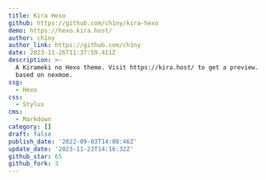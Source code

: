 ```yaml
---
title: Kira Hexo
github: https://github.com/ch1ny/kira-hexo
demo: https://hexo.kira.host/
author: ch1ny
author_link: https://github.com/ch1ny
date: 2023-11-26T11:37:59.411Z
description: >-
  A Kirameki no Hexo theme. Visit https://kira.host/ to get a preview. Style
  based on nexmoe.
ssg:
  - Hexo
css:
  - Stylus
cms:
  - Markdown
category: []
draft: false
publish_date: '2022-09-03T14:08:46Z'
update_date: '2023-11-23T14:16:32Z'
github_star: 65
github_fork: 3
---
```

